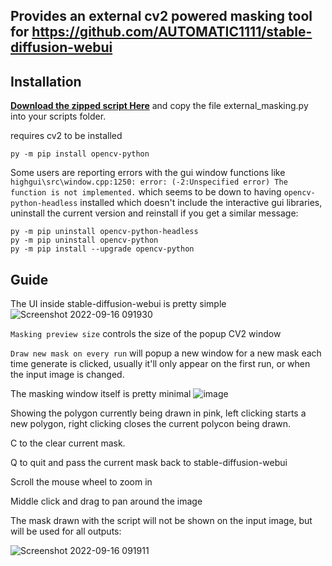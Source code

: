 ## Provides an external cv2 powered masking tool for https://github.com/AUTOMATIC1111/stable-diffusion-webui

## Installation
**[Download the zipped script Here](https://github.com/dfaker/stable-diffusion-webui-cv2-external-masking-script/archive/refs/heads/main.zip)**
and copy the file external_masking.py into your scripts folder.

requires cv2 to be installed

`py -m pip install opencv-python`

Some users are reporting errors with the gui window functions like `highgui\src\window.cpp:1250: error: (-2:Unspecified error) The function is not implemented.` which seems to be down to having `opencv-python-headless` installed which doesn't include the interactive gui libraries, uninstall the current version and reinstall if you get a similar message:

```
py -m pip uninstall opencv-python-headless
py -m pip uninstall opencv-python
py -m pip install --upgrade opencv-python
```
## Guide

The UI inside stable-diffusion-webui is pretty simple 
![Screenshot 2022-09-16 091930](https://user-images.githubusercontent.com/35278260/190592056-644c59db-907d-4cf1-ba85-0014eceea12a.jpg)

`Masking preview size` controls the size of the popup CV2 window

`Draw new mask on every run` will popup a new window for a new mask each time generate is clicked, usually it'll only appear on the first run, or when the input image is changed.

The masking window itself is pretty minimal
![image](https://user-images.githubusercontent.com/35278260/193962552-3dfa4d28-5899-4e3f-a589-362de5990636.png)

Showing the polygon currently being drawn in pink, left clicking starts a new polygon, right clicking closes the current polycon being drawn.

C to the clear current mask.

Q to quit and pass the current mask back to stable-diffusion-webui

Scroll the mouse wheel to zoom in

Middle click and drag to pan around the image

The mask drawn with the script will not be shown on the input image, but will be used for all outputs:

![Screenshot 2022-09-16 091911](https://user-images.githubusercontent.com/35278260/190593109-10d47736-428c-4c3f-841a-a964778fbec7.jpg)
